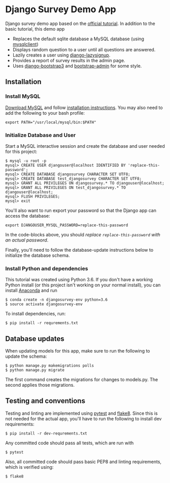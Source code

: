 Django Survey Demo App
======================

Django survey demo app based on the [official
tutorial](https://docs.djangoproject.com/en/1.10/intro/tutorial01/). In addition to the
basic tutorial, this demo app

- Replaces the default sqlite database a MySQL database (using [mysqlclient](https://pypi.python.org/pypi/mysqlclient))
- Displays random question to a user until all questions are answered.
- Lazily creates a user using [django-lazysignup](http://django-lazysignup.readthedocs.io/).
- Provides a report of survey results in the admin page.
- Uses [django-bootstrap3](https://django-bootstrap3.readthedocs.io/) and
[bootstrap-admin](https://github.com/django-admin-bootstrap/django-admin-bootstrap) for some style.

Installation
------------

### Install MySQL

[Download MySQL](https://dev.mysql.com/downloads/mysql/) and follow
[installation instructions](https://dev.mysql.com/doc/refman/5.7/en/installing.html). You may also need to add the following to your bash profile:

    export PATH="/usr/local/mysql/bin:$PATH"

### Initialize Database and User

Start a MySQL interactive session and create the database and user needed for
this project:

    $ mysql -u root -p
    mysql> CREATE USER djangouser@localhost IDENTIFIED BY 'replace-this-password';
    mysql> CREATE DATABASE djangosurvey CHARACTER SET UTF8;
    mysql> CREATE DATABASE test_djangosurvey CHARACTER SET UTF8;
    mysql> GRANT ALL PRIVILEGES ON djangosurvey.* TO djangouser@localhost;
    mysql> GRANT ALL PRIVILEGES ON test_djangosurvey.* TO djangouser@localhost;
    mysql> FLUSH PRIVILEGES;
    mysql> exit

You'll also want to run export your password so that the Django app can access
the database:

    export DJANGOUSER_MYSQL_PASSWORD=replace-this-password

In the code-blocks above, you should *replace `replace-this-password` with an
actual password*.

Finally, you'll need to follow the database-update instructions below to initialize the database schema.

### Install Python and dependencies

This tutorial was created using Python 3.6.  If you don't have a working Python
install (or this project isn't working on your normal install), you can install
[Anaconda](https://www.continuum.io/downloads) and run

    $ conda create -n djangosurvey-env python=3.6
    $ source activate djangosurvey-env

To install dependencies, run:

    $ pip install -r requrements.txt


Database updates
----------------

When updating models for this app, make sure to run the following to update
the schema:

    $ python manage.py makemigrations polls
    $ python manage.py migrate

The first command creates the migrations for changes to models.py. The second
applies those migrations.


Testing and conventions
-----------------------

Testing and linting are implemented using [pytest](http://doc.pytest.org/) and
[flake8](http://flake8.pycqa.org/). Since this is not needed for the actual
app, you'll have to run the following to install dev requirements:

    $ pip install -r dev-requrements.txt

Any committed code should pass all tests, which are run with

    $ pytest

Also, all committed code should pass basic PEP8 and linting requirements,
which is verified using:

    $ flake8
